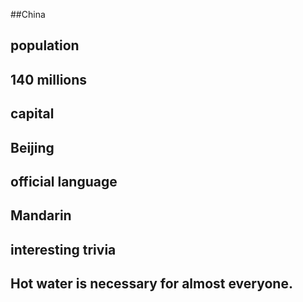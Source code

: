 ##China
## population

## 140 millions

## capital

## Beijing
 
## official language

## Mandarin

## interesting trivia

## Hot water is necessary for almost everyone. 


